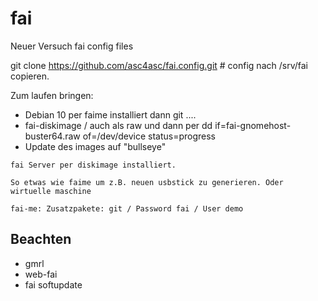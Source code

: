 # fai
Neuer Versuch fai config files

git clone https://github.com/asc4asc/fai.config.git # config nach /srv/fai copieren.

Zum laufen bringen:
* Debian 10 per faime installiert dann git ....
* fai-diskimage / auch als raw und dann per dd if=fai-gnomehost-buster64.raw of=/dev/device status=progress
* Update des images auf "bullseye"
```
fai Server per diskimage installiert.

So etwas wie faime um z.B. neuen usbstick zu generieren. Oder wirtuelle maschine

fai-me: Zusatzpakete: git / Password fai / User demo 
```
## Beachten
* gmrl
* web-fai
* fai softupdate
